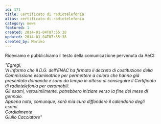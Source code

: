 ```yaml
---
id: 171
title: Certificato di radiotelefonia
alias: certificato-di-radiotelefonia
category: news
featured: 1
created: 2014-01-04T07:55:38
updated: 2014-01-04T07:55:38
created_by: Mariko
---
```

<p>
 Riceviamo e pubblichiamo il testo della comunicazione pervenuta da AeCI:
</p>
<p>
 <em>
  "Egregi,
 </em>
 <br/>
 <em>
  Vi informo che il D.G. dell'ENAC ha firmato il decreto di costituzione della Commissione esaminatrice per permettere a coloro che hanno già presentato domanda e sono da tempo in attesa di conseguire il Certificato di radiotelefonia per aeromobili.
 </em>
 <br/>
 <em>
  Gli esami, verosimilmente, potrebbero iniziare verso la fine del mese di gennaio.
 </em>
 <br/>
 <em>
  Appena noto, comunque, sarà mia cura diffondere il calendario degli esami.
 </em>
 <br/>
 <em>
  Cordialmente
 </em>
 <br/>
 <em>
  Giulio Cacciatore"
 </em>
</p>
<p>
</p>
